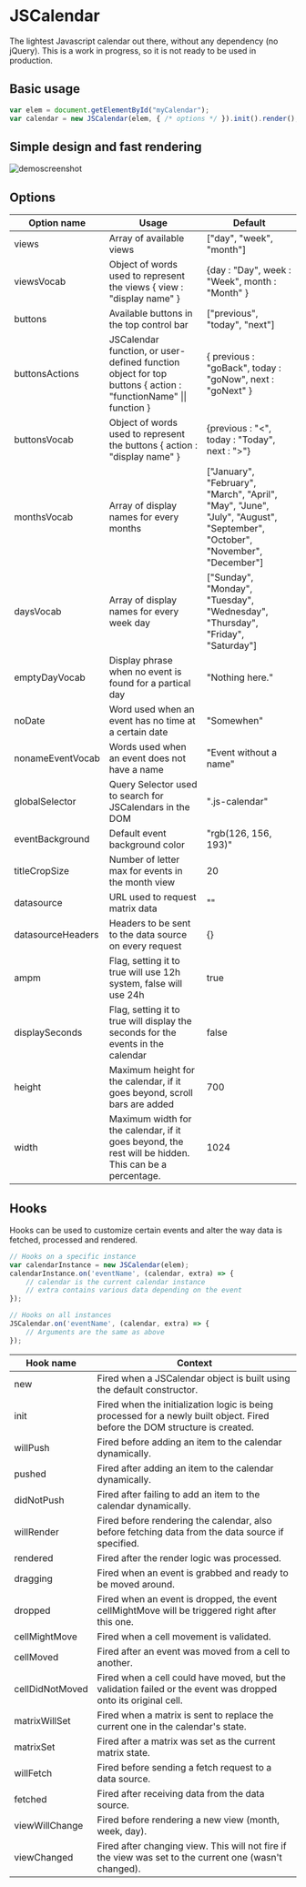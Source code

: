 # JSCalendar
The lightest Javascript calendar out there, without any dependency (no jQuery). 
This is a work in progress, so it is not ready to be used in production.

## Basic usage
```javascript 
var elem = document.getElementById("myCalendar");
var calendar = new JSCalendar(elem, { /* options */ }).init().render();
```

## Simple design and fast rendering
![demoscreenshot](http://erikdesjardins.com/static/git/jscalendar-ss.png "Screenshot of provided demo in example.html")

## Options
| Option name | Usage | Default |
| ----------- | ----- | ------- |
| views | Array of available views | ["day", "week", "month"] |
| viewsVocab | Object of words used to represent the views { view : "display name" } | {day : "Day", week : "Week", month : "Month" } |
| buttons | Available buttons in the top control bar | ["previous", "today", "next"] |
| buttonsActions | JSCalendar function, or user-defined function object for top buttons { action : "functionName" \|\| function } | { previous : "goBack", today : "goNow", next : "goNext" } |
| buttonsVocab | Object of words used to represent the buttons { action : "display name" } | {previous : "<", today : "Today", next : ">"} |
| monthsVocab | Array of display names for every months | ["January", "February", "March", "April", "May", "June", "July", "August", "September", "October", "November", "December"] |
| daysVocab | Array of display names for every week day | ["Sunday", "Monday", "Tuesday", "Wednesday", "Thursday", "Friday", "Saturday"] |
| emptyDayVocab | Display phrase when no event is found for a partical day | "Nothing here." |
| noDate | Word used when an event has no time at a certain date | "Somewhen" |
| nonameEventVocab | Words used when an event does not have a name | "Event without a name" |
| globalSelector | Query Selector used to search for JSCalendars in the DOM | ".js-calendar" |
| eventBackground | Default event background color | "rgb(126, 156, 193)" |
| titleCropSize | Number of letter max for events in the month view | 20 |
| datasource | URL used to request matrix data | "" |
| datasourceHeaders | Headers to be sent to the data source on every request | {} |
| ampm | Flag, setting it to true will use 12h system, false will use 24h | true |
| displaySeconds | Flag, setting it to true will display the seconds for the events in the calendar | false |
| height | Maximum height for the calendar, if it goes beyond, scroll bars are added | 700 |
| width | Maximum width for the calendar, if it goes beyond, the rest will be hidden. This can be a percentage. | 1024 |

## Hooks
Hooks can be used to customize certain events and alter the way data is fetched, processed and rendered. 

```javascript
// Hooks on a specific instance
var calendarInstance = new JSCalendar(elem);
calendarInstance.on('eventName', (calendar, extra) => {
    // calendar is the current calendar instance
    // extra contains various data depending on the event
});

// Hooks on all instances
JSCalendar.on('eventName', (calendar, extra) => {
    // Arguments are the same as above
});
```

| Hook name | Context |
| --------- | ------- |
| new | Fired when a JSCalendar object is built using the default constructor. |
| init | Fired when the initialization logic is being processed for a newly built object. Fired before the DOM structure is created. | 
| willPush | Fired before adding an item to the calendar dynamically. |
| pushed | Fired after adding an item to the calendar dynamically. |
| didNotPush | Fired after failing to add an item to the calendar dynamically. |
| willRender | Fired before rendering the calendar, also before fetching data from the data source if specified. |
| rendered | Fired after the render logic was processed. |
| dragging | Fired when an event is grabbed and ready to be moved around. |
| dropped | Fired when an event is dropped, the event cellMightMove will be triggered right after this one. |
| cellMightMove | Fired when a cell movement is validated. |
| cellMoved | Fired after an event was moved from a cell to another. |
| cellDidNotMoved | Fired when a cell could have moved, but the validation failed or the event was dropped onto its original cell. |
| matrixWillSet | Fired when a matrix is sent to replace the current one in the calendar's state. |
| matrixSet | Fired after a matrix was set as the current matrix state. |
| willFetch | Fired before sending a fetch request to a data source. |
| fetched | Fired after receiving data from the data source. |
| viewWillChange | Fired before rendering a new view (month, week, day). |
| viewChanged | Fired after changing view. This will not fire if the view was set to the current one (wasn't changed). |

